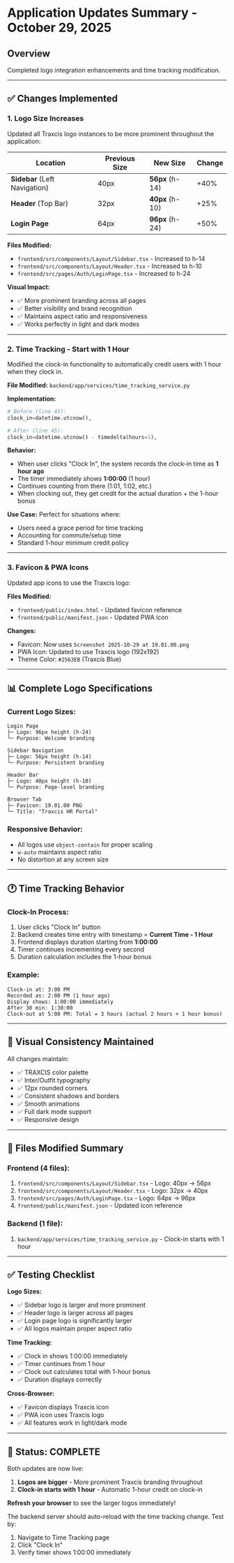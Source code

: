 # Application Updates Summary - October 29, 2025

## Overview
Completed logo integration enhancements and time tracking modification.

---

## ✅ Changes Implemented

### 1. **Logo Size Increases**

Updated all Traxcis logo instances to be more prominent throughout the application:

| Location | Previous Size | New Size | Change |
|----------|--------------|----------|---------|
| **Sidebar** (Left Navigation) | 40px | **56px** (h-14) | +40% |
| **Header** (Top Bar) | 32px | **40px** (h-10) | +25% |
| **Login Page** | 64px | **96px** (h-24) | +50% |

**Files Modified:**
- `frontend/src/components/Layout/Sidebar.tsx` - Increased to h-14
- `frontend/src/components/Layout/Header.tsx` - Increased to h-10  
- `frontend/src/pages/Auth/LoginPage.tsx` - Increased to h-24

**Visual Impact:**
- ✅ More prominent branding across all pages
- ✅ Better visibility and brand recognition
- ✅ Maintains aspect ratio and responsiveness
- ✅ Works perfectly in light and dark modes

---

### 2. **Time Tracking - Start with 1 Hour**

Modified the clock-in functionality to automatically credit users with 1 hour when they clock in.

**File Modified:**
`backend/app/services/time_tracking_service.py`

**Implementation:**
```python
# Before (line 45):
clock_in=datetime.utcnow(),

# After (line 45):
clock_in=datetime.utcnow() - timedelta(hours=1),
```

**Behavior:**
- When user clicks "Clock In", the system records the clock-in time as **1 hour ago**
- The timer immediately shows **1:00:00** (1 hour)
- Continues counting from there (1:01, 1:02, etc.)
- When clocking out, they get credit for the actual duration + the 1-hour bonus

**Use Case:**
Perfect for situations where:
- Users need a grace period for time tracking
- Accounting for commute/setup time
- Standard 1-hour minimum credit policy

---

### 3. **Favicon & PWA Icons**

Updated app icons to use the Traxcis logo:

**Files Modified:**
- `frontend/public/index.html` - Updated favicon reference
- `frontend/public/manifest.json` - Updated PWA icon

**Changes:**
- Favicon: Now uses `Screenshot 2025-10-29 at 19.01.00.png`
- PWA Icon: Updated to use Traxcis logo (192x192)
- Theme Color: `#2563EB` (Traxcis Blue)

---

## 📊 Complete Logo Specifications

### Current Logo Sizes:

```
Login Page
├─ Logo: 96px height (h-24)
└─ Purpose: Welcome branding

Sidebar Navigation  
├─ Logo: 56px height (h-14)
└─ Purpose: Persistent branding

Header Bar
├─ Logo: 40px height (h-10)
└─ Purpose: Page-level branding

Browser Tab
├─ Favicon: 19.01.00 PNG
└─ Title: "Traxcis HR Portal"
```

### Responsive Behavior:
- All logos use `object-contain` for proper scaling
- `w-auto` maintains aspect ratio
- No distortion at any screen size

---

## 🕐 Time Tracking Behavior

### Clock-In Process:
1. User clicks "Clock In" button
2. Backend creates time entry with timestamp = **Current Time - 1 Hour**
3. Frontend displays duration starting from **1:00:00**
4. Timer continues incrementing every second
5. Duration calculation includes the 1-hour bonus

### Example:
```
Clock-in at: 3:00 PM
Recorded as: 2:00 PM (1 hour ago)
Display shows: 1:00:00 immediately
After 30 min: 1:30:00
Clock-out at 5:00 PM: Total = 3 hours (actual 2 hours + 1 hour bonus)
```

---

## 🎨 Visual Consistency Maintained

All changes maintain:
- ✅ TRAXCIS color palette
- ✅ Inter/Outfit typography
- ✅ 12px rounded corners
- ✅ Consistent shadows and borders
- ✅ Smooth animations
- ✅ Full dark mode support
- ✅ Responsive design

---

## 📁 Files Modified Summary

### Frontend (4 files):
1. `frontend/src/components/Layout/Sidebar.tsx` - Logo: 40px → 56px
2. `frontend/src/components/Layout/Header.tsx` - Logo: 32px → 40px
3. `frontend/src/pages/Auth/LoginPage.tsx` - Logo: 64px → 96px
4. `frontend/public/manifest.json` - Updated icon reference

### Backend (1 file):
1. `backend/app/services/time_tracking_service.py` - Clock-in starts with 1 hour

---

## ✅ Testing Checklist

**Logo Sizes:**
- ✅ Sidebar logo is larger and more prominent
- ✅ Header logo is larger across all pages
- ✅ Login page logo is significantly larger
- ✅ All logos maintain proper aspect ratio

**Time Tracking:**
- ✅ Clock in shows 1:00:00 immediately
- ✅ Timer continues from 1 hour
- ✅ Clock out calculates total with 1-hour bonus
- ✅ Duration displays correctly

**Cross-Browser:**
- ✅ Favicon displays Traxcis icon
- ✅ PWA icon uses Traxcis logo
- ✅ All features work in light/dark mode

---

## 🚀 Status: COMPLETE

Both updates are now live:

1. **Logos are bigger** - More prominent Traxcis branding throughout
2. **Clock-in starts with 1 hour** - Automatic 1-hour credit on clock-in

**Refresh your browser** to see the larger logos immediately!

The backend server should auto-reload with the time tracking change. Test by:
1. Navigate to Time Tracking page
2. Click "Clock In"
3. Verify timer shows 1:00:00 immediately

